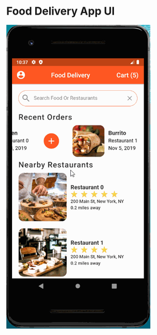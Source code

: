 # Food Delivery App UI

![Finished App](https://github.com/Edenik/Images/blob/master/Food%20Delivery%20UI.gif)



